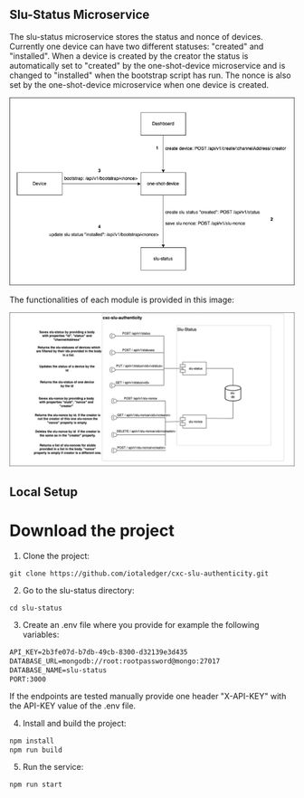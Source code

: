 ## Slu-Status Microservice

The slu-status microservice stores the status and nonce of devices. 
Currently one device can have two different statuses: "created" and "installed". When a device is created by the creator the status is automatically set to "created" by the one-shot-device microservice and is changed to "installed" when the bootstrap script has run. 
The nonce is also set by the one-shot-device microservice when one device is created.


<p align="center">
  <img src="https://github.com/iotaledger/cxc-slu-authenticity/blob/68-api-reference-slu-status/slu-status/diagrams/slu-status.png" alt="slu-status diagram"/>
</p>


The functionalities of each module is provided in this image:

<p align="center">
  <img src="https://github.com/iotaledger/cxc-slu-authenticity/blob/68-api-reference-slu-status/slu-status/diagrams/slu-status-module.png" alt="slu-status modules diagram"/>
</p>


## Local Setup

# Download the project

1. Clone the project:
````
git clone https://github.com/iotaledger/cxc-slu-authenticity.git
````

2. Go to the slu-status directory:
```
cd slu-status
```

3. Create an .env file where you provide for example the following variables:
````
API_KEY=2b3fe07d-b7db-49cb-8300-d32139e3d435
DATABASE_URL=mongodb://root:rootpassword@mongo:27017
DATABASE_NAME=slu-status
PORT:3000
````

If the endpoints are tested manually provide one header "X-API-KEY" with the API-KEY value of the .env file.

4. Install and build the project:
````
npm install
npm run build
````

5. Run the service:
````
npm run start
````


